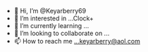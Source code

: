 - 👋 Hi, I’m @Keyarberry69
- 👀 I’m interested in ...Clock+
- 🌱 I’m currently learning ...
- 💞️ I’m looking to collaborate on ...
- 📫 How to reach me ...keyarberry@aol.com

<!---
Keyarberry69/Keyarberry69 is a ✨ special ✨ repository because its `README.md` (this file) appears on your GitHub profile.
You can click the Preview link to take a look at your changes.
--->
